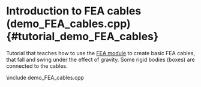 Introduction to FEA cables  (demo_FEA_cables.cpp)  {#tutorial_demo_FEA_cables}
============================================================


Tutorial that teaches how to use the 
[FEA module](group__fea__module.html)
to create basic FEA cables, that fall and swing under the effect of gravity. 
Some rigid bodies (boxes) are connected to the cables.

 
\include demo_FEA_cables.cpp
